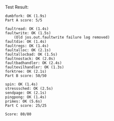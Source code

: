 Test Result:

	dumbfork: OK (1.9s) 
	Part A score: 5/5

	faultread: OK (1.4s) 
	faultwrite: OK (1.5s) 
    	(Old jos.out.faultwrite failure log removed)
	faultdie: OK (1.4s) 
	faultregs: OK (1.4s) 
	faultalloc: OK (2.1s) 
	faultallocbad: OK (1.5s) 
	faultnostack: OK (2.0s) 
	faultbadhandler: OK (2.4s) 
	faultevilhandler: OK (1.3s) 
	forktree: OK (2.1s) 
	Part B score: 50/50

	spin: OK (1.4s) 
	stresssched: OK (2.5s) 
	sendpage: OK (2.1s) 
	pingpong: OK (1.4s) 
	primes: OK (5.6s) 
	Part C score: 25/25

	Score: 80/80
	
